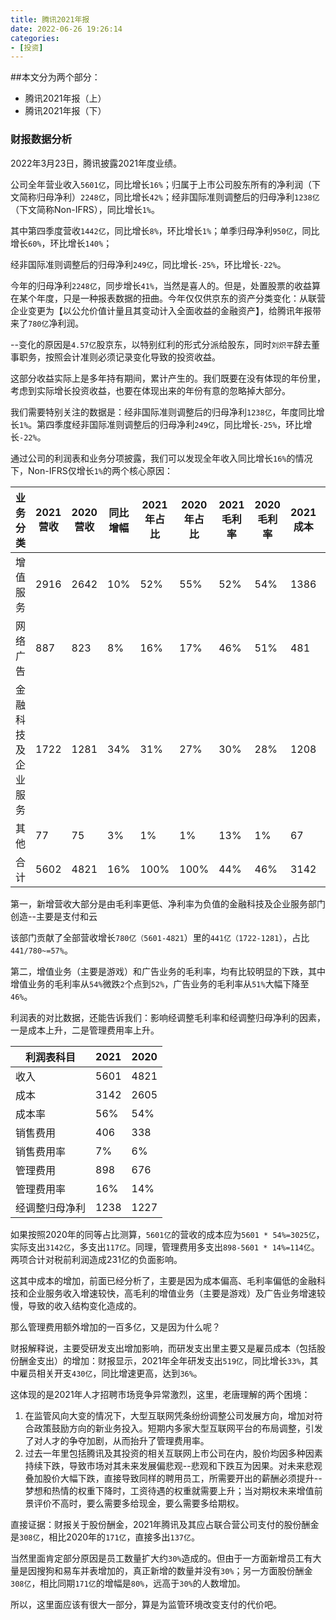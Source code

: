 ```yaml
---
title: 腾讯2021年报
date: 2022-06-26 19:26:14
categories: 
- [投资]
---
```


##本文分为两个部分：

- 腾讯2021年报（上）
- 腾讯2021年报（下）

### 财报数据分析

2022年3月23日，腾讯披露2021年度业绩。

公司全年营业收入`5601亿`，同比增长`16%`；归属于上市公司股东所有的净利润（下文简称归母净利）`2248亿`，同比增长`42%`；经非国际准则调整后的归母净利`1238亿`（下文简称Non-IFRS），同比增长`1%`。

其中第四季度营收`1442亿`，同比增长`8%`，环比增长`1%`；单季归母净利`950亿`，同比增长`60%`，环比增长`140%`；

经非国际准则调整后的归母净利`249亿`，同比增长`-25%`，环比增长`-22%`。

今年的归母净利`2248亿`，同步增长`41%`，当然是喜人的。但是，处置股票的收益算在某个年度，只是一种报表数据的扭曲。今年仅仅供京东的资产分类变化：从联营企业变更为【以公允价值计量且其变动计入全面收益的金融资产】，给腾讯年报带来了`780亿`净利润。

--变化的原因是`4.57亿`股京东，以特别红利的形式分派给股东，同时`刘炽平`辞去董事职务，按照会计准则必须记录变化导致的投资收益。

这部分收益实际上是多年持有期间，累计产生的。我们既要在没有体现的年份里，考虑到实际增长投资收益，也要在体现出来的年份有意的忽略掉大部分。

我们需要特别关注的数据是：经非国际准则调整后的归母净利`1238亿`，年度同比增长`1%`。第四季度经非国际准则调整后的归母净利`249亿`，同比增长`-25%`，环比增长`-22%`。

通过公司的利润表和业务分项披露，我们可以发现全年收入同比增长`16%`的情况下，Non-IFRS仅增长`1%`的两个核心原因：

|   业务分类    | 2021营收 | 2020营收 | 同比增幅 | 2021年占比 | 2020年占比 | 2021毛利率 | 2020毛利率 | 2021成本 | 2020成本 |
| :-------: | ------ | ------ | ---- | ------- | ------- | ------- | ------- | ------ | ------ |
|   增值服务    | 2916   | 2642   | 10%  | 52%     | 55%     | 52%     | 54%     | 1386   | 1213   |
|   网络广告    | 887    | 823    | 8%   | 16%     | 17%     | 46%     | 51%     | 481    | 400    |
| 金融科技及企业服务 | 1722   | 1281   | 34%  | 31%     | 27%     | 30%     | 28%     | 1208   | 918    |
|    其他     | 77     | 75     | 3%   | 1%      | 1%      | 13%     | 1%      | 67     | 74     |
|    合计     | 5602   | 4821   | 16%  | 100%    | 100%    | 44%     | 46%     | 3142   | 2605   |

第一，新增营收大部分是由毛利率更低、净利率为负值的金融科技及企业服务部门创造--主要是支付和云

该部门贡献了全部营收增长`780亿（5601-4821`）里的`441亿（1722-1281`），占比`441/780~=57%`。

第二，增值业务（主要是游戏）和广告业务的毛利率，均有比较明显的下跌，其中增值业务的毛利率从`54%`微跌`2`个点到`52%`，广告业务的毛利率从`51%`大幅下降至`46%`。

利润表的对比数据，还能告诉我们：影响经调整毛利率和经调整归母净利的因素，一是成本上升，二是管理费用率上升。

| 利润表科目   | 2021 | 2020 |
| ------- | ---- | ---- |
| 收入      | 5601 | 4821 |
| 成本      | 3142 | 2605 |
| 成本率     | 56%  | 54%  |
| 销售费用    | 406  | 338  |
| 销售费用率   | 7%   | 6%   |
| 管理费用    | 898  | 676  |
| 管理费用率   | 16%  | 14%  |
| 经调整归母净利 | 1238 | 1227 |

如果按照2020年的同等占比测算，`5601亿`的营收的成本应为`5601 * 54%=3025亿`，实际支出`3142亿`，多支出`117亿`。同理，管理费用多支出`898-5601 * 14%=114亿`。两项合计对税前利润造成231亿的负面影响。

这其中成本的增加，前面已经分析了，主要是因为成本偏高、毛利率偏低的金融科技和企业服务收入增速较快，高毛利的增值业务（主要是游戏）及广告业务增速较慢，导致的收入结构变化造成的。

那么管理费用额外增加的一百多亿，又是因为什么呢？

财报解释说，主要受研发支出增加影响，而研发支出里主要又是雇员成本（包括股份酬金支出）的增加：财报显示，2021年全年研发支出`519亿`，同比增长`33%`，其中雇员相关开支`430亿`，同比增速更高，达到`36%`。

这体现的是2021年人才招聘市场竞争异常激烈，这里，老唐理解的两个困境：

1. 在监管风向大变的情况下，大型互联网凭条纷纷调整公司发展方向，增加对符合政策鼓励方向的新业务投入。短期内多家大型互联网平台的布局调整，引发了对人才的争夺加剧，从而抬升了管理费用率。
2. 过去一年里包括腾讯及其投资的相关互联网上市公司在内，股价均因多种因素持续下跌，导致市场对其未来发展偏悲观--悲观和下跌互为因果。对未来悲观叠加股价大幅下跌，直接导致同样的聘用员工，所需要开出的薪酬必须提升--梦想和热情的权重下降时，工资待遇的权重就需要上升；当对期权未来增值前景评价不高时，要么需要多给现金，要么需要多给期权。

直接证据：财报关于股份酬金，2021年腾讯及其应占联合营公司支付的股份酬金是`308亿`，相比2020年的`171亿`，直接多出`137亿`。

当然里面肯定部分原因是员工数量扩大约`30%`造成的。但由于一方面新增员工有大量是因搜狗和易车并表增加的，真正新增的数量并没有`30%`；另一方面股份酬金`308亿`，相比同期`171亿`的增幅是`80%`，远高于`30%`的人数增加。

所以，这里面应该有很大一部分，算是为监管环境改变支付的代价吧。



